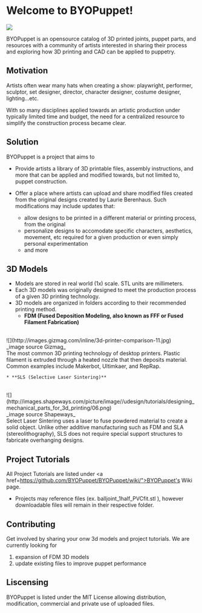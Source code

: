 # Welcome to BYOPuppet!

![](http://static1.squarespace.com/static/53ff8881e4b04e39d68dcf60/t/540e8066e4b0a9043e9e4b67/1410236535749/?format=1000w)
<br>

BYOPuppet is an opensource catalog of 3D printed joints, puppet parts, and resources with a community of artists interested in sharing their process and exploring how 3D printing and CAD can be applied to puppetry. 

## Motivation

Artists often wear many hats when creating a show: playwright, performer, sculptor, set designer, director, character designer, costume designer, lighting...etc.  

With so many disciplines applied towards an artistic production under typically limited time and budget, the need for a centralized resource to simplify the construction process became clear. 

## Solution

BYOPuppet is a project that aims to 

* Provide artists a library of 3D printable files, assembly instructions, and more that can be applied and modified towards, but not limited to, puppet construction. 

* Offer a place where artists can upload and share modified files created from the original designs created by Laurie Berenhaus. Such modifications may include updates that:
    * allow designs to be printed in a different material or printing process, from the original
    * personalize designs to accomodate specific characters, aesthetics, movement, etc required for a given production or even simply personal experimentation
    * and more


## 3D Models

* Models are stored in real world (1x) scale. STL units are millimeters.
* Each 3D models was originally designed to meet the production process of a given 3D printing technology. 
* 3D models are organized in folders according to their recommended printing method.
    * **FDM (Fused Deposition Modeling, also known as FFF or Fused Filament Fabrication)**
<br>
![](http://images.gizmag.com/inline/3d-printer-comparison-11.jpg)
<br>
_image source Gizmag_
<br>
The most common 3D printing technology of desktop printers. Plastic filament is extruded through a heated nozzle that then deposits material.
Common examples include Makerbot, Ultimkaer, and RepRap.
<br>

    * **SLS (Selective Laser Sintering)**
<br>
![](http://images.shapeways.com/picture/image//udesign/tutorials/designing_mechanical_parts_for_3d_printing/06.png)
<br>
_image source Shapeways_
<br>
Select Laser Sintering uses a laser to fuse powdered material to create a solid object.  Unlike other additive manufacturing such as FDM and SLA (stereolithography), SLS does not require special support structures to fabricate overhanging designs.  

<br>



## Project Tutorials

All Project Tutorials are listed under <a href=https://github.com/BYOPuppet/BYOPuppet/wiki/">BYOPuppet's Wiki page</a>. 
* Projects may reference files (ex. balljoint_1half_PVCfit.stl ), however downloadable files will remain in their respective folder.


## Contributing

Get involved by sharing your onw 3d models and project tutorials. 
We are currently looking for
1. expansion of FDM 3D models
2. update existing files to improve puppet performance


## Liscensing
BYOPuppet is listed under the MIT License allowing distribution, modification, commercial and private use of uploaded files. 
